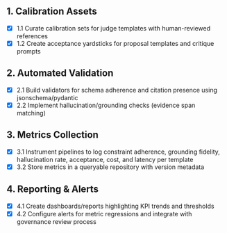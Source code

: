 ## 1. Calibration Assets

- [x] 1.1 Curate calibration sets for judge templates with human-reviewed references
- [x] 1.2 Create acceptance yardsticks for proposal templates and critique prompts

## 2. Automated Validation

- [x] 2.1 Build validators for schema adherence and citation presence using jsonschema/pydantic
- [x] 2.2 Implement hallucination/grounding checks (evidence span matching)

## 3. Metrics Collection

- [x] 3.1 Instrument pipelines to log constraint adherence, grounding fidelity, hallucination rate, acceptance, cost, and latency per template
- [x] 3.2 Store metrics in a queryable repository with version metadata

## 4. Reporting & Alerts

- [x] 4.1 Create dashboards/reports highlighting KPI trends and thresholds
- [x] 4.2 Configure alerts for metric regressions and integrate with governance review process
